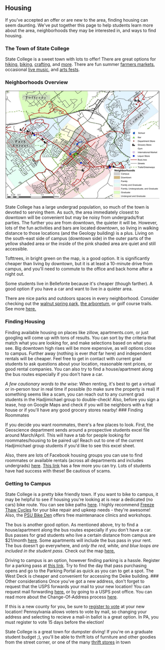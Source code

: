 ## Housing

If you've accepted an offer or are new to the area, finding housing can seem daunting. We've put together this page to help students learn more about the area, neighborhoods they may be interested in, and ways to find housing.

### The Town of State College

State College is a sweet town with lots to offer! There are great options for [hiking,](https://onwardstate.com/2023/10/19/five-fun-hikes-close-to-state-college/) [biking,](https://www.mtbproject.com/directory/8011558/state-college) [crafting,](https://artallianceofcentralpa.org) and [more](https://happyvalley.com/c/attractions). There are fun summer [farmers markets](https://happyvalley.com/c/farm-markets), occasional [live music](https://www.statecollege.com/events/category/concerts/), and [arts fests](https://arts-festival.com).

### Neighborhoods Overview

![](Map.jpg)

State College has a large undergrad population, so much of the town is devoted to serving them. As such, the area immediately closest to downtown will be convenient but may be noisy from undergrads/frat parties. The further you are from downtown, the quieter it will be. However, lots of the fun activities and bars are located downtown, so living in walking distance to those locations (and the Geology building) is a plus. Living on the south-east side of campus (downtown side) in the outer parts of the yellow shaded area or the inside of the pink shaded area are quiet and still accessible.

Tofttrees, in bright green on the map, is a good option. It is significantly cheaper than living by downtown, but it is at least a 10-minute drive from campus, and you'll need to commute to the office and back home after a night out.

Some students live in Bellefonte because it's cheaper (though farther). A good option if you have a car and want to live in a quieter area.

There are nice parks and outdoors spaces in every neighborhood. Consider checking out the [walnut spring park,](https://www.appoutdoors.com/blog/the-wilderness-of-walnut-springs-park/) [the arboretum,](https://arboretum.psu.edu) or golf course trails. See more [here.](https://www.crpr.org/sites/g/files/vyhlif2986/f/uploads/parks_bikeways_map.pdf)

### Finding Housing

Finding available housing on places like zillow, apartments.com, or just googling will come up with tons of results. You can sort by the criteria that match what you are looking for, and make selections based on what you see. Big downtown high rises will be more expensive, as will options close to campus. Further away (nothing is ever *that* far here) and independent rentals will be cheaper. Feel free to get in contact with current grad students to ask questions about your location, reasonable rent prices, or good rental companies. You can also try to find a house/apartment along the bus routes especially if you don't have a car.

*A few cautionary words to the wise:* When renting, it's best to get a virtual or in-person tour in real time if possible (to make sure the property is real) If something seems like a scam, you can reach out to any current grad students in the Hadjimichael group to double-check! Also, before you sign a lease, hop on Google Maps and check if you will be neighbors with a frat house or if you'll have any good grocery stores nearby! \### Finding Roommates

If you decide you want roommates, there's a few places to look. First, the Geoscience department sends around a prospective students excel file around March/April. This will have a tab for people looking for roommates/housing to be paired up! Reach out to one of the current Hadjimichael group students if you'd like to see this excel sheet.

Also, there are lots of Facebook housing groups you can use to find roommates or available rentals (across all departments and includes undergrads) [here](https://www.facebook.com/groups/1791579631067235/). [This link](https://onwardstate.com/2023/09/11/freshman-101-your-guide-to-apartment-hunting-in-state-college/) has a few more you can try. Lots of students have had success with these! Be cautious of scams.

### Getting to Campus

State College is a pretty bike friendly town. If you want to bike to campus, it may be helpful to see if housing you're looking at is near a dedicated (no cars) bike route. You can see bike paths [here](https://www.crpr.org/sites/g/files/vyhlif2986/f/uploads/parks_bikeways_map.pdf). I highly recommend [Freeze Thaw Cycles](https://freezethaw.com) for your bike repair and upkeep needs - they're awesome! Also, the [PSU Bike Den](https://transportation.psu.edu/bike-den) offers free maintenanace clinics and workshops.

The bus is another good option. As mentioned above, try to find a house/apartment along the bus routes especially if you don't have a car. Bus passes for grad students who live a certain distance from campus are \$21/month [here](https://transportation.psu.edu/ridepass-graduate-students). Some apartments will include the bus pass in your rent. The bus doesn't go everywhere, and *only the red, white, and blue loops are included in the student pass*. Check out the map [here.](https://catabus.com/system-map/)

Driving to campus is an option, however finding parking is a hassle. Register for a parking pass at [this link](https://transportation.psu.edu/student-parking). Try to find the day that pass purchasing opens and go to the Parking Portal as quick as you can to get a spot. The West Deck is cheaper and convenient for accessing the Deike building. \### Other considerations Once you've got a new address, don't forget to request that the USPS forwards your mail to your new location! You can request mail forwarding [here.](https://moversguide.usps.com/mgo/address-info?_gl=1%2aq2nled%2a_gcl_au%2aNzc3MjE0ODM3LjE3MTIxNjIzNDU.%2a_ga%2aMTk3NDE0NDUxNC4xNzEyMTYyMzQ1%2a_ga_3NXP3C8S9V%2aMTcxMjE2MjM0NS4xLjAuMTcxMjE2MjM0NS4wLjAuMA) or by going to a USPS post office. You can read more about the Change-Of-Address process [here](https://www.usps.com/manage/forward.htm).

If this is a new county for you, be sure to [register to vote](https://www.pavoterservices.pa.gov/Pages/VoterRegistrationApplication.aspx) at your new location! Pennsylvania allows voters to vote by mail, so changing your address and selecting to recieve a mail-in ballot is a great option. In PA, you must register to vote 15 days before the election!

State College is a great town for dumpster diving! If you're on a graduate student budget ;), you'll be able to thrift lots of furniture and other goodies from the street corner, or one of the many [thrift stores](https://onwardstate.com/2023/12/08/your-guide-to-thrifting-in-the-state-college-area/) in town